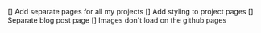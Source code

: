 [] Add separate pages for all my projects
[] Add styling to project pages
[] Separate blog post page
[] Images don't load on the github pages